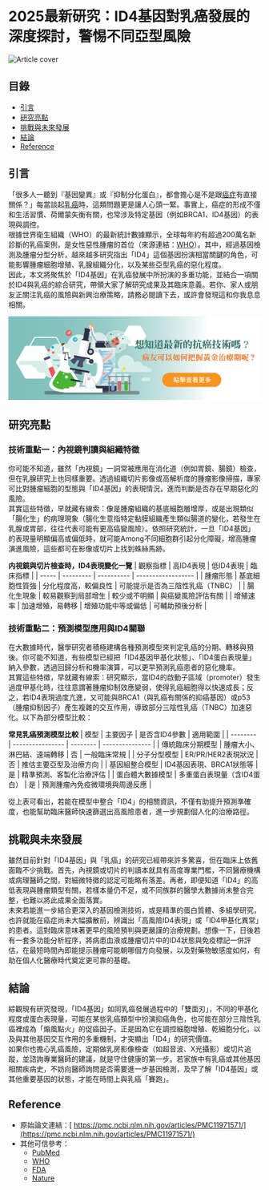 # 2025最新研究：ID4基因對乳癌發展的深度探討，警惕不同亞型風險
![Article cover](https://i.imgur.com/hR5IzNB.png)

## 目錄

* [引言](#introduction)
* [研究亮點](#highlights)
* [挑戰與未來發展](#future-work)
* [結論](#conclusion)
* [Reference](#reference)

## 引言<a id="introduction"></a>
「很多人一聽到『基因變異』或『抑制分化蛋白』，都會擔心是不是跟<a href="https://cancerfree.io/">癌症</a>有直接關係？」每當談起<a href="https://breastcancer.tech">乳癌</a>時，這類問題更是讓人心頭一緊。事實上，癌症的形成不僅和生活習慣、荷爾蒙失衡有關，也常涉及特定基因（例如BRCA1、ID4基因）的表現與調控。  
根據世界衛生組織（WHO）的最新統計數據顯示，全球每年約有超過200萬名新診斷的乳癌案例，是女性惡性腫瘤的首位（來源連結：[WHO](https://www.who.int/)）。其中，經過基因檢測及腫瘤分型分析，越來越多研究指出「ID4」這個基因扮演相當關鍵的角色，可能影響腫瘤細胞增殖、乳腺組織分化，以及某些亞型乳癌的惡化程度。  
因此，本文將聚焦於「ID4基因」在乳癌發展中所扮演的多重功能，並結合一項關於ID4與乳癌的綜合研究，帶領大家了解研究成果及其臨床意義。若你、家人或朋友正關注乳癌的風險與新興治療策略，請務必閱讀下去，或許會發現這和你我息息相關。

[![CancerFree](https://raw.githubusercontent.com/breastcancer-tech/Breast-Cancer/refs/heads/main/images/long_ad.png)](https://cancerfree.io)
## 研究亮點<a id="highlights"></a>
### 技術重點一：內視鏡判讀與組織特徵

你可能不知道，雖然「內視鏡」一詞常被應用在消化道（例如胃鏡、腸鏡）檢查，但在乳腺研究上也同樣重要。透過組織切片影像或高解析度的腫瘤影像掃描，專家可比對腫瘤細胞的型態與「ID4基因」的表現情況，進而判斷是否存在早期惡化的風險。  
其實這些特徵，早就藏有線索：像是腫瘤組織的基底細胞層增厚，或是出現類似「腸化生」的病理現象（腸化生意指特定黏膜組織產生類似腸道的變化，若發生在乳腺或胃部，往往代表可能有更高癌變風險）。依照研究統計，一旦「ID4基因」的表現量明顯偏高或偏低時，就可能Among不同細胞群引起分化障礙，增高腫瘤演進風險，這些都可在影像或切片上找到蛛絲馬跡。

__内視鏡與切片檢查時，ID4表現變化一覽__
| 觀察指標  | 高ID4表現    | 低ID4表現     | 臨床指標               |
| ----- | --------- | ---------- | ------------------ |
| 腫瘤形態  | 基底細胞性質強   | 分化程度高，較偏良性 | 可能提示是否為三陰性乳癌（TNBC） |
| 腸化生現象 | 較易觀察到局部增生 | 較少或不明顯     | 與癌變風險評估有關          |
| 增殖速率  | 加速增殖，易轉移  | 增殖功能中等或偏低  | 可輔助預後分析            |

### 技術重點二：預測模型應用與ID4關聯

在大數據時代，醫學研究者積極建構各種預測模型來判定乳癌的分期、轉移與預後。你可能不知道，有些模型已經把「ID4基因甲基化狀態」、「ID4蛋白表現量」納入參數，透過回歸分析和機率演算，可以更早預測乳癌患者的惡化機率。  
其實這些特徵，早就藏有線索：研究顯示，當ID4的啟動子區域（promoter）發生過度甲基化時，往往意謂著腫瘤抑制效應變弱，使得乳癌細胞得以快速成長；反之，若ID4表現過度亢進，又可能與BRCA1（與乳癌有關係的抑癌基因）或p53（腫瘤抑制因子）產生複雜的交互作用，導致部分三陰性乳癌（TNBC）加速惡化。以下為部分模型比較：

__常見乳癌預測模型比較__
| 模型       | 主要因子             | 是否含ID4參數 | 適用範圍            |
| -------- | ---------------- | -------- | --------------- |
| 傳統臨床分期模型 | 腫瘤大小、淋巴結、遠端轉移    | 否        | 一般臨床常規          |
| 分子分型模型   | ER/PR/HER2表現狀況   | 否        | 推估主要亞型及治療方向     |
| 基因組整合模型  | ID4基因表現、BRCA1狀態等 | 是        | 精準預測、客製化治療評估    |
| 蛋白體大數據模型 | 多重蛋白表現量（含ID4蛋白）  | 是        | 預測腫瘤內免疫微環境與周邊反應 |

從上表可看出，若能在模型中整合「ID4」的相關資訊，不僅有助提升預測準確度，也能幫助臨床醫師快速篩選出高風險患者，進一步規劃個人化的治療路徑。

## 挑戰與未來發展<a id="future-work"></a>
雖然目前針對「ID4基因」與「乳癌」的研究已經帶來許多驚喜，但在臨床上依舊面臨不少挑戰。首先，內視鏡或切片的判讀本就具有高度專業門檻，不同醫療機構或病理醫師之間，對細微特徵的認定可能略有落差。再者，即便知道「ID4」的高低表現與腫瘤類型有關，若樣本量仍不足，或不同族群的醫學大數據尚未整合完整，也難以將此成果全面落實。  
未來若能進一步結合更深入的基因檢測技術，或是精準的蛋白質體、多組學研究，也許就能在癌症尚未大幅擴散前，辨識出「高風險ID4表現」或「ID4甲基化異常」的患者。這對臨床意味著更早的風險預判與更嚴謹的治療規劃。想像一下，日後若有一套多功能分析程序，將病患血液或腫瘤切片中的ID4狀態與免疫標記一併評估，在最短時間內即能提示腫瘤可能朝哪個方向發展，以及對藥物敏感度如何，有助在個人化醫療時代奠定更可靠的基礎。

## 結論<a id="conclusion"></a>
綜觀現有研究發現，「ID4基因」如同乳癌發展過程中的「雙面刃」，不同的甲基化程度或蛋白表現量，可能在某些乳癌類型中扮演抑癌角色，也可能在部分三陰性乳癌裡成為「煽風點火」的促癌因子。正是因為它在調控細胞增殖、乾細胞分化，以及與其他基因交互作用的多重機制，才突顯出「ID4」的研究價值。  
如果你也擔心乳癌風險，定期做乳房影像檢查（如超音波、X光攝影）或切片追蹤，並諮詢專業醫師的建議，就是守住健康的第一步。若家族中有乳癌或其他基因相關疾病史，不妨向醫師詢問是否需要進一步基因檢測，及早了解「ID4基因」或其他重要基因的狀態，才能在時間上與乳癌「賽跑」。

## Reference<a id="reference"></a>
* 原始論文連結：[ https://pmc.ncbi.nlm.nih.gov/articles/PMC11971571/](https://pmc.ncbi.nlm.nih.gov/articles/PMC11971571/)
* 其他可信參考：  
   * [PubMed](https://pubmed.ncbi.nlm.nih.gov/)  
   * [WHO](https://www.who.int/)  
   * [FDA](https://www.fda.gov/)  
   * [Nature](https://www.nature.com/)